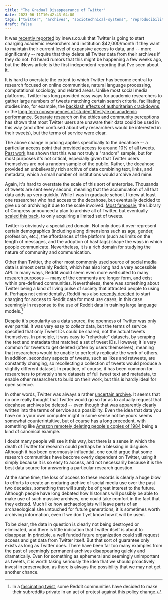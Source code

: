 ```yaml
---
title: "The Gradual Disappearance of Twitter"
date: 2023-06-11T10:42:43-04:00
tags: ["twitter", "archives", "sociotechnical-systems", "reproducibility", "change", "instability"]
draft: false
---
```


It was [recently reported](https://inews.co.uk/news/twitter-researchers-delete-data-unless-pay-2364535) by inews.co.uk that Twitter is going to start charging academic researchers and institution $42,000/month if they want to maintain their current level of expansive access to data, and -- more significantly -- require that they delete all Twitter data from their archives if they do not. I'd heard rumors that this might be happening a few weeks ago, but the iNews article is the first independent reporting that I've seen about it.

It is hard to overstate the extent to which Twitter has become central to research focused on online communities, natural language processing, computational sociology, and related areas. Unlike most social media platforms, Twitter has long provided easy ways for academic researchers to gather large numbers of tweets matching certain search criteria, facilitating studies into, for example, the [backlash effects of authoritarian crackdowns](http://jenpan.com/jen_pan/kol.pdf), or the [long term consequences of student lifestyle on academic performance](https://ojs.aaai.org/index.php/ICWSM/article/view/15012). [Separate research](https://uknowledge.uky.edu/slis_facpub/38/) on the ethics and community perceptions has shown that most Twitter users are unaware their data could be used in this way (and often confused about why researchers would be interested in their tweets), but the terms of service were clear.

The above change in pricing applies specifically to the decahose -- a particular access point that provided access to around 10% of all tweets. [Past work](https://epjdatascience.springeropen.com/articles/10.1140/epjds/s13688-018-0178-0) has shown that this was not truly a "random" sample, but for most purposes it's not critical, especially given that Twitter users themselves are not a random sample of the public. Rather, the decahose provided an unbelievably rich archive of data combining text, links, and metadata, which a small number of institutions would archive and mine.

Again, it's hard to overstate the scale of this sort of enterprise. Thousands of tweets are sent every second, meaning that the accumulation of all that data adds up very quickly. While I was in graduate school, I knew at least one researcher who had access to the decahose, but eventually decided to give up on archiving it due to the scale involved. [Most famously](https://blogs.loc.gov/loc/2010/04/how-tweet-it-is-library-acquires-entire-twitter-archive/), the Library of Congress announced a plan to archive all of Twitter, but eventually [scaled this back](https://blogs.loc.gov/loc/2017/12/update-on-the-twitter-archive-at-the-library-of-congress-2/), to only acquiring a limited set of tweets.

Twitter is obviously a specialized domain. Not only does it over-represent certain demographics (including along dimensions such as age, gender, profession, etc.), the affordances of the platform (such as limits on the length of messages, and the adoption of hashtags) shape the ways in which people communicate. Nevertheless, it is a rich domain for studying the nature of community and communication.

Other than Twitter, the other most commonly used source of social media data is almost certainly Reddit, which has also long had a very accessible API. In many ways, Reddit would seem even more well suited to many research purposes -- many of the comments are longer form, and exist within pre-defined communities. Nevertheless, there was something about Twitter being a kind of living pulse of society that attracted people to using it. Perhaps not coincidentally, Reddit has also [recently decided](https://techcrunch.com/2023/04/18/reddit-will-begin-charging-for-access-to-its-api/) to start charging for access to Reddit data for most use cases, in this case seemingly in response to the use of Reddit data in training large language models.[^1]

Despite it's popularity as a data source, the openness of Twitter was only ever partial. It was very easy to *collect* data, but the terms of service specified that only Tweet IDs could be shared, not the actual tweets themselves. In principle, it was easy to "rehydrate" datasets, by scraping the text and metadata that matched a set of tweet IDs. However, it is very common for tweets to get deleted (often by users themselves), meaning that researchers would be unable to perfectly replicate the work of others. In addition, secondary aspects of tweets, such as likes and retweets, are constantly changing, so recollecting a collection of tweets would produce a slightly different dataset. In practice, of course, it has been common for researchers to privately share datasets of full tweet text and metadata, to enable other researchers to build on their work, but this is hardly ideal for open science.

In other words, Twitter was always a rather [uncertain archive](https://mitpress.mit.edu/9780262539883/uncertain-archives/). It seems that no one really thought that Twitter would go so far as to actually request that decahose archives be deleted -- even though that was apparently clearly written into the terms of service as a possibility. Even the idea that data you have on a your own computer might in some sense not be yours seems somewhat counterintuitive, but of course has a long precedent, with something like [Amazon remotely deleting people's copies of 1984](https://www.nytimes.com/2009/07/18/technology/companies/18amazon.html) being a kind of canonical example.

I doubt many people will see it this way, but there is a sense in which the death of Twitter for research could perhaps be a blessing in disguise. Although it has been enormously influential, one could argue that some research communities have become overly dependent on Twitter, using it simply because it is so easy to access, and not necessarily because it is the best data source for answering a particular research question.

At the same time, the loss of access to these records is clearly a huge blow to efforts to create an enduring archive of social media use over the past two decades, something that will surely be of great interest to the future. Although people have long debated how historians will possibly be able to make use of such massive archives, one could take comfort in the fact that they existed. Much like how archaeologists will leave parts of an archaeological site untouched for future generations, it is sometimes worth archiving information, even if we don't yet know how it will be used.

To be clear, the data in question is clearly not being destroyed or eliminated, and there is little indication that Twitter itself is about to disappear. In principle, a well funded future organization could still request access and get data from Twitter itself. But that sort of guarantee only exists as long as Twitter does. There have been far too many examples from the past of seemingly permanent archives disappearing quickly and dramatically. Even for something as ephemeral and seemingly unimportant as tweets, it is worth taking seriously the idea that we should proactively invest in preservation, as there is always the possibility that we may not get another chance.

[^1]: In a [fascinating twist](https://www.theguardian.com/technology/2023/jun/11/reddit-communities-to-go-dark-in-protest-over-third-party-app-charges), some Reddit communities have decided to make their subreddits private in an act of protest against this policy change.
